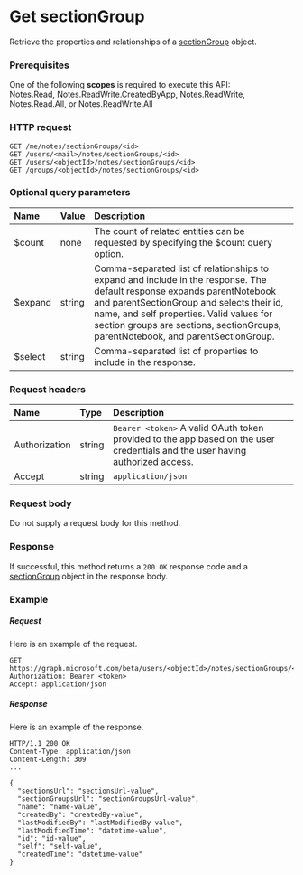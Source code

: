 # Get sectionGroup

Retrieve the properties and relationships of a [sectionGroup](../resources/sectiongroup.md) object.
### Prerequisites
One of the following **scopes** is required to execute this API:  
Notes.Read, Notes.ReadWrite.CreatedByApp, Notes.ReadWrite, Notes.Read.All, or Notes.ReadWrite.All
### HTTP request
<!-- { "blockType": "ignored" } -->
```http
GET /me/notes/sectionGroups/<id>
GET /users/<mail>/notes/sectionGroups/<id>
GET /users/<objectId>/notes/sectionGroups/<id>
GET /groups/<objectId>/notes/sectionGroups/<id>
```
### Optional query parameters
|Name|Value|Description|
|:---------------|:--------|:-------|
|$count|none|The count of related entities can be requested by specifying the $count query option.|
|$expand|string|Comma-separated list of relationships to expand and include in the response. The default response expands parentNotebook and parentSectionGroup and selects their id, name, and self properties. Valid values for section groups are sections, sectionGroups, parentNotebook, and parentSectionGroup. |
|$select|string|Comma-separated list of properties to include in the response.|

### Request headers
| Name       | Type | Description|
|:-----------|:------|:----------|
| Authorization  | string  | `Bearer <token>` A valid OAuth token provided to the app based on the user credentials and the user having authorized access. |
| Accept | string | `application/json` | 

### Request body
Do not supply a request body for this method.
### Response
If successful, this method returns a `200 OK` response code and a [sectionGroup](../resources/sectiongroup.md) object in the response body.
### Example
##### Request
Here is an example of the request.
<!-- {
  "blockType": "request",
  "name": "get_sectiongroup"
}-->
```http
GET https://graph.microsoft.com/beta/users/<objectId>/notes/sectionGroups/<id>
Authorization: Bearer <token>
Accept: application/json
```
##### Response
Here is an example of the response.
<!-- {
  "blockType": "response",
  "truncated": false,
  "@odata.type": "microsoft.graph.sectiongroup"
} -->
```http
HTTP/1.1 200 OK
Content-Type: application/json
Content-Length: 309
...

{
  "sectionsUrl": "sectionsUrl-value",
  "sectionGroupsUrl": "sectionGroupsUrl-value",
  "name": "name-value",
  "createdBy": "createdBy-value",
  "lastModifiedBy": "lastModifiedBy-value",
  "lastModifiedTime": "datetime-value",
  "id": "id-value",
  "self": "self-value",
  "createdTime": "datetime-value"
}
```

<!-- uuid: 8fcb5dbc-d5aa-4681-8e31-b001d5168d79
2015-10-25 14:57:30 UTC -->
<!-- {
  "type": "#page.annotation",
  "description": "Get sectionGroup",
  "keywords": "",
  "section": "documentation",
  "tocPath": ""
}-->